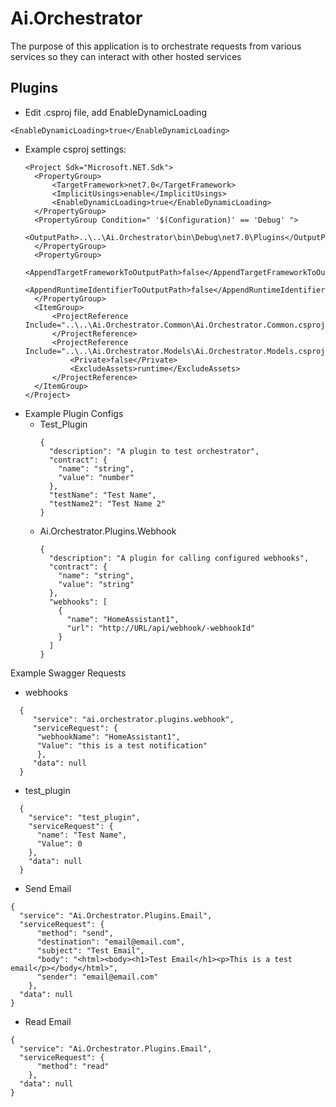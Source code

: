 # Ai.Orchestrator
The purpose of this application is to orchestrate requests from various services so they can interact with other hosted services

## Plugins
- Edit .csproj file, add EnableDynamicLoading

`<EnableDynamicLoading>true</EnableDynamicLoading>`

- Example csproj settings:
  ```
  <Project Sdk="Microsoft.NET.Sdk">
    <PropertyGroup>
        <TargetFramework>net7.0</TargetFramework>
        <ImplicitUsings>enable</ImplicitUsings>
        <EnableDynamicLoading>true</EnableDynamicLoading>
    </PropertyGroup>
    <PropertyGroup Condition=" '$(Configuration)' == 'Debug' ">
      <OutputPath>..\..\Ai.Orchestrator\bin\Debug\net7.0\Plugins</OutputPath>
    </PropertyGroup>
    <PropertyGroup>
        <AppendTargetFrameworkToOutputPath>false</AppendTargetFrameworkToOutputPath>
        <AppendRuntimeIdentifierToOutputPath>false</AppendRuntimeIdentifierToOutputPath>
    </PropertyGroup>
    <ItemGroup>
        <ProjectReference Include="..\..\Ai.Orchestrator.Common\Ai.Orchestrator.Common.csproj">
        </ProjectReference>
        <ProjectReference Include="..\..\Ai.Orchestrator.Models\Ai.Orchestrator.Models.csproj">
            <Private>false</Private>
            <ExcludeAssets>runtime</ExcludeAssets>
        </ProjectReference>
    </ItemGroup>
  </Project>

- Example Plugin Configs
  - Test_Plugin
    ```
    {
      "description": "A plugin to test orchestrator",
      "contract": {
        "name": "string",
        "value": "number"
      },
      "testName": "Test Name",
      "testName2": "Test Name 2"
    }
  - Ai.Orchestrator.Plugins.Webhook
    ```
    {
      "description": "A plugin for calling configured webhooks",
      "contract": {
        "name": "string",
        "value": "string"
      },
      "webhooks": [
        {
          "name": "HomeAssistant1",
          "url": "http://URL/api/webhook/-webhookId"
        }
      ]
    }

Example Swagger Requests
  - webhooks
```
  {
     "service": "ai.orchestrator.plugins.webhook",
     "serviceRequest": { 
      "webhookName": "HomeAssistant1", 
      "Value": "this is a test notification" 
      },
     "data": null
  }
 ```
  - test_plugin
```
  {
    "service": "test_plugin",
    "serviceRequest": { 
      "name": "Test Name", 
      "Value": 0 
    },
    "data": null
  }
```
  - Send Email
```
{
  "service": "Ai.Orchestrator.Plugins.Email",
  "serviceRequest": {
      "method": "send",
      "destination": "email@email.com",
      "subject": "Test Email",
      "body": "<html><body><h1>Test Email</h1><p>This is a test email</p></body</html>",
      "sender": "email@email.com"
    },
  "data": null
}
```
- Read Email
```
{
  "service": "Ai.Orchestrator.Plugins.Email",
  "serviceRequest": {
      "method": "read"
    },
  "data": null
}
```